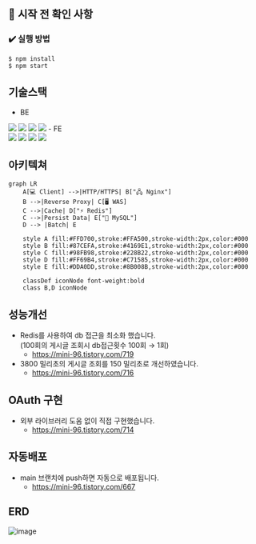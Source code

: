 ## 📌 시작 전 확인 사항

### ✔️ 실행 방법

```
$ npm install
$ npm start
```
## 기술스택
- BE<br>
<img src="https://img.shields.io/badge/TypeScript-007ACC?style=flat-square&logo=typescript&logoColor=white"/>
<img src="https://img.shields.io/badge/MySQL-4479A1?style=flat-square&logo=mysql&logoColor=white"/>
<img src="https://img.shields.io/badge/Redis-DC382D?style=flat-square&logo=redis&logoColor=white"/>
<img src="https://img.shields.io/badge/Nginx-009639?style=flat-square&logo=nginx&logoColor=white"/>
-  FE<br>
<img src="https://img.shields.io/badge/HTML5-E34F26?style=flat-square&logo=html5&logoColor=white"/>
<img src="https://img.shields.io/badge/CSS3-1572B6?style=flat-square&logo=css3&logoColor=white"/>
<img src="https://img.shields.io/badge/JavaScript-F7DF1E?style=flat-square&logo=javascript&logoColor=black"/>
<img src="https://img.shields.io/badge/EJS-90A93A?style=flat-square&logo=ejs&logoColor=white"/>

## 아키텍쳐
```mermaid
graph LR
    A[💻 Client] -->|HTTP/HTTPS| B["🖧 Nginx"]
    B -->|Reverse Proxy| C[🖥️ WAS]
    C -->|Cache| D["⚡ Redis"]
    C -->|Persist Data| E["🐬 MySQL"]
    D --> |Batch| E

    style A fill:#FFD700,stroke:#FFA500,stroke-width:2px,color:#000
    style B fill:#87CEFA,stroke:#4169E1,stroke-width:2px,color:#000
    style C fill:#98FB98,stroke:#228B22,stroke-width:2px,color:#000
    style D fill:#FF69B4,stroke:#C71585,stroke-width:2px,color:#000
    style E fill:#DDA0DD,stroke:#8B008B,stroke-width:2px,color:#000

    classDef iconNode font-weight:bold
    class B,D iconNode
```

## 성능개선
- Redis를 사용하여 db 접근을 최소화 했습니다.
<br>(100회의 게시글 조회시 db접근횟수 100회 → 1회)
  - https://mini-96.tistory.com/719
- 3800 밀리초의 게시글 조회를 150 밀리초로 개선하였습니다.
  - https://mini-96.tistory.com/716

## OAuth 구현
- 외부 라이브러리 도움 없이 직접 구현했습니다.
  - https://mini-96.tistory.com/714

## 자동배포
- main 브랜치에 push하면 자동으로 배포됩니다.
  - https://mini-96.tistory.com/667

## ERD
![image](https://github.com/user-attachments/assets/d19a66e9-61db-418d-9c52-77fe6cc747b6)